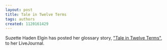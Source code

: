 ```yaml
---
layout: post
title: Tale in Twelve Terms
tags: authors
created: 1120161429
---
```

Suzette Haden Elgin has posted her glossary story, ["Tale in Twelve Terms"](http://www.livejournal.com/users/ozarque/126600.html), to her LiveJournal.
